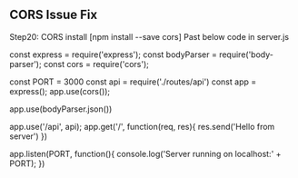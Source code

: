 ## CORS Issue Fix

Step20: CORS install [npm install --save cors]
Past below code in server.js

const express = require('express');
const bodyParser = require('body-parser');
const cors = require('cors');

const PORT = 3000
const api = require('./routes/api')
const app = express();
app.use(cors());

app.use(bodyParser.json())


app.use('/api', api);
app.get('/',  function(req, res){
    res.send('Hello from server')
})

app.listen(PORT, function(){
    console.log('Server running on localhost:' + PORT);
})
